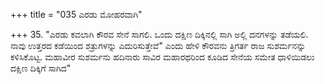 +++
title = "035 ಎರಡು ಮೋಹರವಾಗಿ"

+++
35. "ಎರಡು ಕವಲಾಗಿ ಕೌರವ ಸೇನೆ ಸಾಗಲಿ. ಒಂದು ದಕ್ಷಿಣ ದಿಕ್ಕಿನಲ್ಲಿ ಸಾಗಿ ಅಲ್ಲಿ ದನಗಳನ್ನು ತಡೆಯಲಿ. ನಾವು ಉತ್ತರದ ಕಡೆಯಿಂದ ಶತ್ರುಗಳನ್ನು ಎದುರಿಸುತ್ತೇವೆ" ಎಂದು ಹೇಳಿ ಕೌರವನು ತ್ರಿಗರ್ತ ರಾಜ ಸುಶರ್ಮನನ್ನು ಕಳಿಸಿಕೊಟ್ಟ. ಮಹಾವೀರ ಸುಶರ್ಮನು ಹದಿನಾರು ಸಾವಿರ ಮಹಾರಥರಿಂದ ಕೂಡಿದ ಸೇನೆಯ ಸಮೇತ ಧಾಳಿಯಿಡಲು ದಕ್ಷಿಣ ದಿಕ್ಕಿಗೆ ಸಾಗಿದ"
